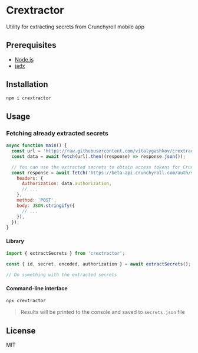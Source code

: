 # Crextractor

Utility for extracting secrets from Crunchyroll mobile app

## Prerequisites

- [Node.js](https://nodejs.org/en)
- [jadx](https://github.com/skylot/jadx)

## Installation

```bash
npm i crextractor
```

## Usage

### Fetching already extracted secrets

```js
async function main() {
  const url = 'https://raw.githubusercontent.com/vitalygashkov/crextractor/refs/heads/main/secrets.json';
  const data = await fetch(url).then((response) => response.json());

  // You can use the extracted secrets to obtain access tokens for Crunchyroll APIs
  const response = await fetch('https://beta-api.crunchyroll.com/auth/v1/token', {
    headers: {
      Authorization: data.authorization,
      // ...
    },
    method: 'POST',
    body: JSON.stringify({
      // ...
    }),
  });
}
```

#### Library

```js
import { extractSecrets } from 'crextractor';

const { id, secret, encoded, authorization } = await extractSecrets();

// Do something with the extracted secrets
```

#### Command-line interface

```bash
npx crextractor
```

> Results will be printed to the console and saved to `secrets.json` file

## License

MIT
